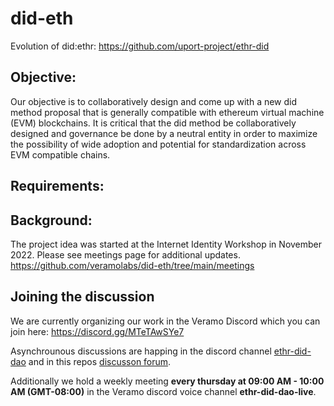 # did-eth
Evolution of did:ethr: https://github.com/uport-project/ethr-did

## Objective:
Our objective is to collaboratively design and come up with a new did method proposal that is generally compatible with ethereum virtual machine (EVM) blockchains. It is critical that the did method be collaboratively designed and governance be done by a neutral entity in order to maximize the possibility of wide adoption and potential for standardization across EVM compatible chains.

## Requirements:

## Background: 

The project idea was started at the Internet Identity Workshop in November 2022. Please see meetings page for additional updates. https://github.com/veramolabs/did-eth/tree/main/meetings


## Joining the discussion

We are currently organizing our work in the Veramo Discord which you can join here: https://discord.gg/MTeTAwSYe7

Asynchrounous discussions are happing in the discord channel [ethr-did-dao](https://discord.com/channels/878293684620234752/917857852440330360) and in this repos [discusson forum](https://github.com/veramolabs/did-eth/discussions).

Additionally we hold a weekly meeting **every thursday at 09:00 AM - 10:00 AM (GMT-08:00)** in the Veramo discord voice channel **ethr-did-dao-live**.